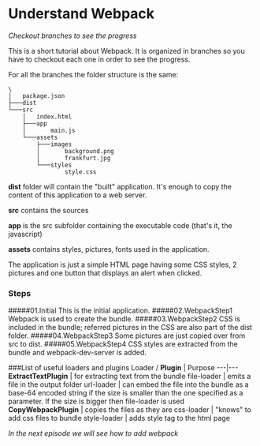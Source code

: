 # Understand Webpack


_Checkout branches to see the progress_

This is a short tutorial about Webpack. It is organized in branches so you have to checkout each one in order to see the progress.

For all the branches the folder structure is the same:
```
\
│   package.json
├───dist
└───src
    │   index.html
    ├───app
    │       main.js
    └───assets
        ├───images
        │       background.png
        │       frankfurt.jpg
        └───styles
                style.css
```
**dist** folder will contain the "built" application. It's enough to copy the content of this application to a web server.

**src** contains the sources

**app** is the src subfolder containing the executable code (that's it, the javascript)

**assets** contains styles, pictures, fonts used in the application.

The application is just a simple HTML page having some CSS styles, 2 pictures and one button that displays an alert when clicked.
### Steps
#####01.Initial
This is the initial application.
#####02.WebpackStep1
Webpack is used to create the bundle.
#####03.WebpackStep2
CSS is included in the bundle; referred pictures in the CSS are also part of the dist folder.
#####04.WebpackStep3
Some pictures are just copied over from src to dist.
#####05.WebpackStep4
CSS styles are extracted from the bundle and webpack-dev-server is added.

###List of useful loaders and plugins
Loader / **Plugin** | Purpose
---|---
**ExtractTextPlugin** | for extracting text from the bundle
file-loader | emits a file in the output folder
url-loader | can embed the file into the bundle as a base-64 encoded string if the size is smaller than the one specified as a parameter. If the size is bigger then file-loader is used
**CopyWebpackPlugin** | copies the files as they are
css-loader | "knows" to add css files to bundle
style-loader | adds style tag to the html page



_In the next episode we will see how to add webpack_

